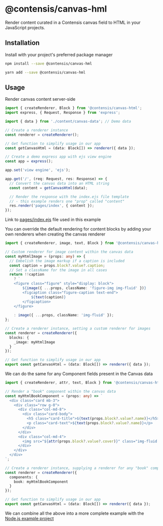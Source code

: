 # @contensis/canvas-hml

Render content curated in a Contensis canvas field to HTML in your JavaScript projects.

## Installation

Install with your project's preferred package manager

```sh
npm install --save @contensis/canvas-hml
```

```sh
yarn add --save @contensis/canvas-hml
```

## Usage

Render canvas content server-side

```typescript
import { createRenderer, Block } from '@contensis/canvas-html';
import express, { Request, Response } from 'express';

import { data } from './content/canvas-data'; // Demo data

// Create a renderer instance
const renderer = createRenderer();

// Get function to simplify usage in our app
const getCanvasHtml = (data: Block[]) => renderer({ data });

// Create a demo express app with ejs view engine
const app = express();

app.set('view engine', 'ejs');

app.get('/', (req: Request, res: Response) => {
  // Convert the canvas data into an HTML string
  const content = getCanvasHtml(data);

  // Render the response with the index.ejs file template
  // - this example renders one "prop" called "content"
  res.render('pages/index', { content });
});
```

Link to [pages/index.ejs](https://github.com/contensis/canvas/blob/main/apps/node/views/pages/index.ejs) file used in this example

You can override the default rendering for content blocks by adding your own renderers when creating the canvas renderer

```typescript
import { createRenderer, image, text, Block } from '@contensis/canvas-html';

// Custom renderer for image content within the canvas data
const myHtmlImage = (props: any) => {
  // Embelish the image markup if a caption is included
  const caption = props.block?.value?.caption;
  // Set a className for the image in all cases
  return !!caption
    ? `
    <figure class="figure" style="display: block">
        ${image({ ...props, className: 'figure-img img-fluid' })}
        <figcaption class="figure-caption text-end">
            ${text(caption)}
        </figcaption>
    </figure>
        `
    : image({ ...props, className: 'img-fluid' });
};

// Create a renderer instance, setting a custom renderer for images
const renderer = createRenderer({
  blocks: {
    _image: myHtmlImage
  }
});

// Get function to simplify usage in our app
export const getCanvasHtml = (data: Block[]) => renderer({ data });
```

We can do the same for any Component fields present in the Canvas data

```typescript
import { createRenderer, attr, text, Block } from '@contensis/canvas-html';

// Render a "book" component within the canvas data
const myHtmlBookComponent = (props: any) => `
  <div class="card mb-3">
    <div class="row g-0">
      <div class="col-md-8">
        <div class="card-body">
          <h5 class="card-title">${text(props.block?.value?.name)}</h5>
          <p class="card-text">${text(props.block?.value?.name)}</p>
        </div>
      </div>
      <div class="col-md-4">
        <img src="${attr(props.block?.value?.cover)}" class="img-fluid rounded-start" />
      </div>
    </div>
  </div>
`;

// Create a renderer instance, supplying a renderer for any "book" components
const renderer = createRenderer({
  components: {
    book: myHtmlBookComponent
  }
});

// Get function to simplify usage in our app
export const getCanvasHtml = (data: Block[]) => renderer({ data });
```

We can combine all the above into a more complete example with the [Node.js example project](https://github.com/contensis/canvas/tree/main/apps/node)
